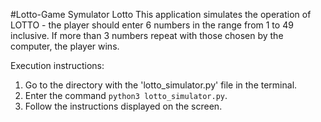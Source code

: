 #Lotto-Game
Symulator Lotto
This application simulates the operation of LOTTO - the player should enter 6 numbers in the range from 1 to 49 inclusive. If more than 3 numbers repeat with those chosen by the computer, the player wins.

Execution instructions:

1. Go to the directory with the 'lotto_simulator.py' file in the terminal.
2. Enter the command `python3 lotto_simulator.py`.
3. Follow the instructions displayed on the screen.
